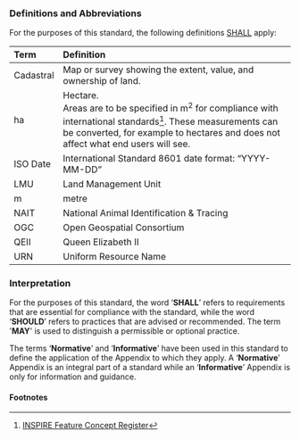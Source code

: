 ### Definitions and Abbreviations

For the purposes of this standard, the following definitions [SHALL](#Interpretation) apply:

Term | Definition
:--- | :---------
Cadastral | Map or survey showing the extent, value, and ownership of land.
ha | Hectare. <br> Areas are to be specified in m<sup>2</sup> for compliance with international standards[^INSPIRE]. These measurements can be converted, for example to hectares and does not affect what end users will see. 
ISO Date | International Standard 8601 date format: “YYYY-MM-DD”
LMU | Land Management Unit
m | metre
NAIT | National Animal Identification & Tracing
OGC | Open Geospatial Consortium
QEII | Queen Elizabeth II
URN | Uniform Resource Name

### Interpretation

For the purposes of this standard, the word ‘**SHALL**’ refers to requirements that are essential for compliance with the standard, while the word ‘**SHOULD**’ refers to practices that are advised or recommended. The term '**MAY**' is used to distinguish a permissible or optional practice.

The terms ‘**Normative**’ and ‘**Informative**’ have been used in this standard to define the application of the Appendix to which they apply. A ‘**Normative**’ Appendix is an integral part of a standard while an ‘**Informative**’ Appendix is only for information and guidance.

#### Footnotes

[^INSPIRE]: [INSPIRE Feature Concept Register](http://inspire.ec.europa.eu/featureconcept)
